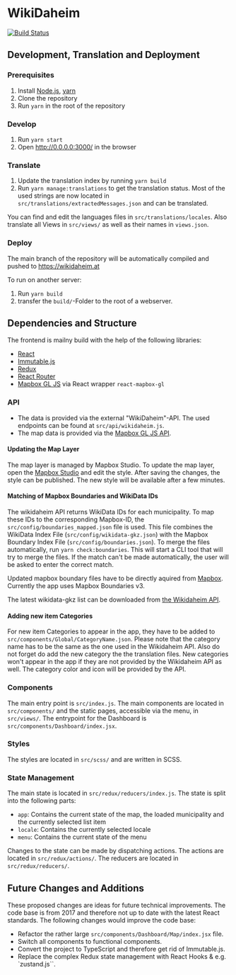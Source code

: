 # WikiDaheim

[![Build Status](https://github.com/Wikimedia-Austria/WikiDaheim/actions/workflows/node.js.yml/badge.svg)](https://github.com/Wikimedia-Austria/WikiDaheim/actions/workflows/node.js.yml)

## Development, Translation and Deployment

### Prerequisites

1. Install [Node.js](https://nodejs.org/), [yarn](https://yarnpkg.com/lang/en/)
2. Clone the repository
3. Run `yarn` in the root of the repository

### Develop

1. Run `yarn start`
2. Open http://0.0.0.0:3000/ in the browser

### Translate

1. Update the translation index by running `yarn build`
2. Run `yarn manage:translations` to get the translation status. Most of the used strings are now located in `src/translations/extractedMessages.json` and can be translated.

You can find and edit the languages files in `src/translations/locales`.
Also translate all Views in `src/views/` as well as their names in `views.json`.

### Deploy

The main branch of the repository will be automatically compiled and pushed to https://wikidaheim.at

To run on another server:

1. Run `yarn build`
2. transfer the `build/`-Folder to the root of a webserver.

## Dependencies and Structure

The frontend is mailny build with the help of the following libraries:

- [React](https://reactjs.org/)
- [Immutable.js](https://immutable-js.github.io/immutable-js/)
- [Redux](https://redux.js.org/)
- [React Router](https://reacttraining.com/react-router/)
- [Mapbox GL JS](https://www.mapbox.com/mapbox-gl-js/api/) via React wrapper `react-mapbox-gl`

### API

- The data is provided via the external "WikiDaheim"-API. The used endpoints can be found at `src/api/wikidaheim.js`.
- The map data is provided via the [Mapbox GL JS API](https://www.mapbox.com/mapbox-gl-js/api/).

#### Updating the Map Layer

The map layer is managed by Mapbox Studio. To update the map layer, open the [Mapbox Studio](https://studio.mapbox.com/) and edit the style. After saving the changes, the style can be published. The new style will be available after a few minutes.

#### Matching of Mapbox Boundaries and WikiData IDs

The wikidaheim API returns WikiData IDs for each municipality. To map these IDs to the corresponding Mapbox-ID, the `src/config/boundaries_mapped.json` file is used. This file combines the WikiData Index File (`src/config/wikidata-gkz.json`) with the Mapbox Boundary Index File (`src/config/boundaries.json`). To merge the files automatically, run `yarn check:boundaries`. This will start a CLI tool that will try to merge the files. If the match can't be made automatically, the user will be asked to enter the correct match.

Updated mapbox boundary files have to be directly aquired from [Mapbox](https://docs.mapbox.com/data/boundaries/reference/). Currently the app uses Mapbox Boundaries v3.

The latest wikidata-gkz list can be downloaded from [the Wikidaheim API](https://api.wikidaheim.at/api.php?format=json&action=query&type=municipalitys).

#### Adding new item Categories

For new item Categories to appear in the app, they have to be added to `src/components/Global/CategoryName.json`. Please note that the category name has to be the same as the one used in the Wikidaheim API. Also do not forget do add the new category the the translation files.
New categories won't appear in the app if they are not provided by the Wikidaheim API as well. The category color and icon will be provided by the API.

### Components

The main entry point is `src/index.js`. The main components are located in `src/components/` and the static pages, accessible via the menu, in `src/views/`. The entrypoint for the Dashboard is `src/components/Dashboard/index.jsx`.

### Styles

The styles are located in `src/scss/` and are written in SCSS.

### State Management

The main state is located in `src/redux/reducers/index.js`. The state is split into the following parts:

- `app`: Contains the current state of the map, the loaded municipality and the currently selected list item
- `locale`: Contains the currently selected locale
- `menu`: Contains the current state of the menu

Changes to the state can be made by dispatching actions. The actions are located in `src/redux/actions/`. The reducers are located in `src/redux/reducers/`.

## Future Changes and Additions

These proposed changes are ideas for future technical improvements. The code base is from 2017 and therefore not up to date with the latest React standards. The following changes would improve the code base:

- Refactor the rather large `src/components/Dashboard/Map/index.jsx` file.
- Switch all components to functional components.
- Convert the project to TypeScript and therefore get rid of Immutable.js.
- Replace the complex Redux state management with React Hooks & e.g. `zustand.js``.
